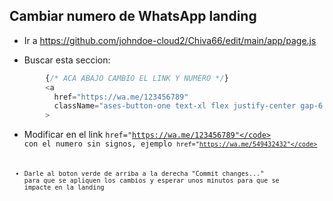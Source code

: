 ## Cambiar numero de WhatsApp landing

- Ir a https://github.com/johndoe-cloud2/Chiva66/edit/main/app/page.js

- Buscar esta seccion:

```js
        {/* ACA ABAJO CAMBIO EL LINK Y NUMERO */}
        <a
          href="https://wa.me/123456789"
          className="ases-button-one text-xl flex justify-center gap-6 items-center mt-8 mb-8"
        >
```

- Modificar en el link <code>href="https://wa.me/123456789"</code> con el numero sin signos, ejemplo <code>href="https://wa.me/549432432"</code>

- Darle al boton verde de arriba a la derecha "Commit changes..." para que se apliquen los cambios y esperar unos minutos para que se impacte en la landing
